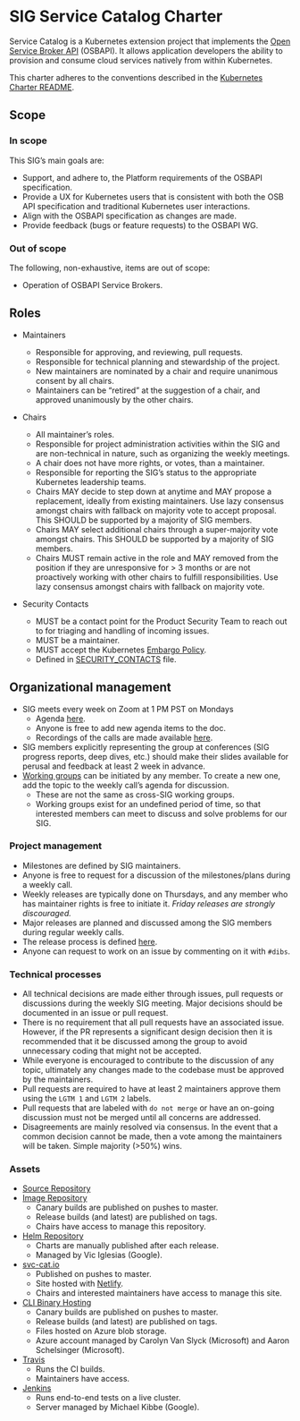 # SIG Service Catalog Charter
Service Catalog is a Kubernetes extension project that implements the [Open Service Broker API](https://www.openservicebrokerapi.org/) (OSBAPI).
It allows application developers the ability to provision and consume cloud services natively from within Kubernetes.

This charter adheres to the conventions described in the [Kubernetes Charter README](https://github.com/kubernetes/community/blob/master/committee-steering/governance/README.md).

## Scope

### In scope

This SIG’s main goals are:
- Support, and adhere to, the Platform requirements of the OSBAPI specification.
- Provide a UX for Kubernetes users that is consistent with both the OSB API specification and traditional Kubernetes user interactions.
- Align with the OSBAPI specification as changes are made.
- Provide feedback (bugs or feature requests) to the OSBAPI WG.

### Out of scope

The following, non-exhaustive, items are out of scope:
- Operation of OSBAPI Service Brokers.

## Roles

- Maintainers
  - Responsible for approving, and reviewing, pull requests.
  - Responsible for technical planning and stewardship of the project.
  - New maintainers are nominated by a chair and require unanimous consent by all chairs.
  - Maintainers can be “retired” at the suggestion of a chair, and approved unanimously by the other chairs.

- Chairs
  - All maintainer’s roles.
  - Responsible for project administration activities within the SIG and are non-technical
    in nature, such as organizing the weekly meetings.
  - A chair does not have more rights, or votes, than a maintainer.
  - Responsible for reporting the SIG’s status to the appropriate Kubernetes leadership teams.
  - Chairs MAY decide to step down at anytime and MAY propose a replacement, ideally from existing
    maintainers. Use lazy consensus amongst chairs with fallback on majority vote to accept proposal.
    This SHOULD be supported by a majority of SIG members.
  - Chairs MAY select additional chairs through a super-majority vote amongst chairs.
    This SHOULD be supported by a majority of SIG members.
  - Chairs MUST remain active in the role and MAY removed from the position
    if they are unresponsive for > 3 months or are not proactively working
    with other chairs to fulfill responsibilities. Use lazy consensus amongst chairs with
    fallback on majority vote.

- Security Contacts
  - MUST be a contact point for the Product Security Team to reach out to for triaging and handling of incoming issues.
  - MUST be a maintainer.
  - MUST accept the Kubernetes [Embargo Policy](https://github.com/kubernetes/sig-release/blob/master/security-release-process-documentation/security-release-process.md#embargo-policy).
  - Defined in [SECURITY_CONTACTS](https://github.com/kubernetes-incubator/service-catalog/blob/master/SECURITY_CONTACTS) file.

## Organizational management

- SIG meets every week on Zoom at 1 PM PST on Mondays
    - Agenda [here](https://docs.google.com/document/d/17xlpkoEbPR5M6P5VDzNx17q6-IPFxKyebEekCGYiIKM/edit#).
    - Anyone is free to add new agenda items to the doc.
    - Recordings of the calls are made available [here](https://goo.gl/ZmLNX9).
- SIG members explicitly representing the group at conferences (SIG progress reports, deep dives, etc.)
  should make their slides available for perusal and feedback at least 2 week in advance.
- [Working groups](https://docs.google.com/document/d/1fghxARW-doHrNmBYCijhODsGoIFawpeU4X0end-XnUI/edit#) can be initiated by any member. To create a new one, add the topic
  to the weekly call’s agenda for discussion.
  - These are not the same as cross-SIG working groups.
  - Working groups exist for an undefined period of time, so that interested members
    can meet to discuss and solve problems for our SIG.

### Project management
- Milestones are defined by SIG maintainers.
- Anyone is free to request for a discussion of the milestones/plans during
  a weekly call.
- Weekly releases are typically done on Thursdays, and any member who has
  maintainer rights is free to initiate it. _Friday releases are strongly discouraged._
- Major releases are planned and discussed among the SIG members during
  regular weekly calls.
- The release process is defined [here](https://github.com/kubernetes-incubator/service-catalog/wiki/Release-Process).
- Anyone can request to work on an issue by commenting on it with `#dibs`.


### Technical processes
- All technical decisions are made either through issues, pull requests or
  discussions during the weekly SIG meeting. Major decisions should be documented
  in an issue or pull request.
- There is no requirement that all pull requests have an associated issue.
  However, if the PR represents a significant design decision then it is
  recommended that it be discussed among the group to avoid unnecessary
  coding that might not be accepted.
- While everyone is encouraged to contribute to the discussion of
  any topic, ultimately any changes made to the codebase must be
  approved by the maintainers.
- Pull requests are required to have at least 2 maintainers approve them using the `LGTM 1` and `LGTM 2` labels.
- Pull requests that are labeled with `do not merge` or have an on-going
  discussion must not be merged until all concerns are addressed.
- Disagreements are mainly resolved via consensus. In the event that a common
  decision cannot be made, then a vote among the maintainers will be taken.
  Simple majority (>50%) wins.

### Assets
- [Source Repository](https://github.com/kubernetes-incubator/service-catalog)
- [Image Repository](https://quay.io/organization/kubernetes-service-catalog)
  - Canary builds are published on pushes to master.
  - Release builds (and latest) are published on tags.
  - Chairs have access to manage this repository.
- [Helm Repository](https://svc-catalog-charts.storage.googleapis.com)
  - Charts are manually published after each release.
  - Managed by Vic Iglesias (Google).
- [svc-cat.io](https://svc-cat.io)
  - Published on pushes to master.
  - Site hosted with [Netlify](https://app.netlify.com/sites/svc-cat/overview).
  - Chairs and interested maintainers have access to manage this site.
- [CLI Binary Hosting](https://svc-cat.io/docs/install/#manual)
  - Canary builds are published on pushes to master.
  - Release builds (and latest) are published on tags.
  - Files hosted on Azure blob storage.
  - Azure account managed by Carolyn Van Slyck (Microsoft) and Aaron Schelsinger (Microsoft).
- [Travis](https://travis-ci.org/kubernetes-incubator/service-catalog)
  - Runs the CI builds.
  - Maintainers have access.
- [Jenkins](https://service-catalog-jenkins.appspot.com/)
  - Runs end-to-end tests on a live cluster.
  - Server managed by Michael Kibbe (Google).
